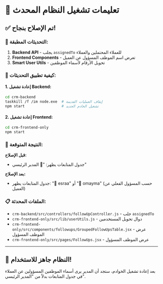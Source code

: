 # 🎯 تعليمات تشغيل النظام المحدث

## ✅ تم الإصلاح بنجاح!

### 🔧 التحديثات المطبقة:

1. **Backend API** - يجلب `assignedTo` للعملاء المحتملين والعملاء
2. **Frontend Components** - تعرض اسم الموظف المسؤول عن العميل
3. **Smart User Utils** - تحويل الأرقام لأسماء الموظفين

### 🚀 كيفية تطبيق التحديثات:

#### 1. إعادة تشغيل Backend:
```bash
cd crm-backend
taskkill /f /im node.exe  # إيقاف العمليات القديمة
npm start                 # تشغيل الخادم الجديد
```

#### 2. إعادة تشغيل Frontend:
```bash
cd crm-frontend-only
npm start
```

### 🎯 النتيجة المتوقعة:

**قبل الإصلاح:**
- جدول المتابعات يظهر: "👤 المدير الرئيسي"

**بعد الإصلاح:**  
- جدول المتابعات يظهر: "👤 esraa" أو "👤 omayma" (حسب المسؤول الفعلي عن العميل)

### 📋 الملفات المحدثة:

- `crm-backend/src/controllers/followUpController.js` - جلب `assignedTo`
- `crm-frontend-only/src/lib/userUtils.js` - دوال تحويل المستخدمين
- `crm-frontend-only/src/components/followups/GroupedFollowUpsTable.jsx` - عرض الموظف المسؤول
- `crm-frontend-only/src/pages/FollowUps.jsx` - عرض الموظف المسؤول

---

## 🎉 النظام جاهز للاستخدام!

بعد إعادة تشغيل الخوادم، ستجد أن المدير يرى أسماء الموظفين المسؤولين عن العملاء في جدول المتابعات بدلاً من "المدير الرئيسي".







